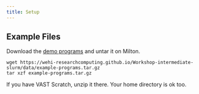 ```yaml
---
title: Setup
---
```


## Example Files

<!--
FIXME: place any data you want learners to use in `episodes/data` and then use
       a relative link ( [data zip file](data/lesson-data.zip) ) to provide a
       link to it, replacing the example.com link.
-->
Download the [demo programs](data/example-programs.tar.gz) and untar it on Milton. 
```
wget https://wehi-researchcomputing.github.io/Workshop-intermediate-slurm/data/example-programs.tar.gz
tar xzf example-programs.tar.gz
```
If you have VAST Scratch, unzip it there. Your home directory is ok too.
